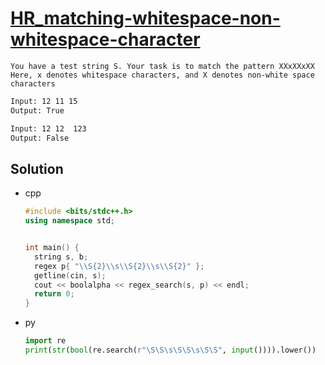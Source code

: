# [HR_matching-whitespace-non-whitespace-character](https://www.hackerrank.com/challenges/matching-whitespace-non-whitespace-character)

```en
You have a test string S. Your task is to match the pattern XXxXXxXX
Here, x denotes whitespace characters, and X denotes non-white space characters
```

```txt
Input: 12 11 15
Output: True

Input: 12 12  123
Output: False
```

## Solution

* cpp

  ```cpp
  #include <bits/stdc++.h>
  using namespace std;


  int main() {
    string s, b;
    regex p{ "\\S{2}\\s\\S{2}\\s\\S{2}" };
    getline(cin, s);
    cout << boolalpha << regex_search(s, p) << endl;
    return 0;
  }
  ```

* py

  ```py
  import re
  print(str(bool(re.search(r"\S\S\s\S\S\s\S\S", input()))).lower())
  ```
